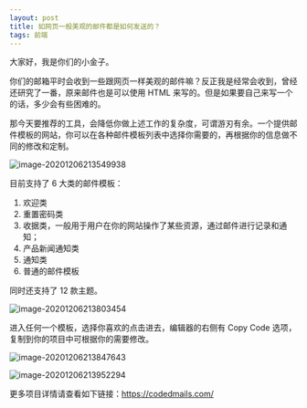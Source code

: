 ```yaml
---
layout: post
title: 如网页一般美观的邮件都是如何发送的？
tags: 前端
---
```


大家好，我是你们的小金子。

你们的邮箱平时会收到一些跟网页一样美观的邮件嘛？反正我是经常会收到，曾经还研究了一番，原来邮件也是可以使用 HTML 来写的。但是如果要自己来写一个的话，多少会有些困难的。

那今天要推荐的工具，会降低你做上述工作的复杂度，可谓游刃有余。一个提供邮件模板的网站，你可以在各种邮件模板列表中选择你需要的，再根据你的信息做不同的修改和定制。

![image-20201206213549938](https://7465-test-3c9b5e-books-1301492295.tcb.qcloud.la/images/compress_image-20201206213549938.png)

目前支持了 6 大类的邮件模板：

1. 欢迎类
2. 重置密码类
3. 收据类，一般用于用户在你的网站操作了某些资源，通过邮件进行记录和通知；
4. 产品新闻通知类
5. 通知类
6. 普通的邮件模板

同时还支持了 12 款主题。

![image-20201206213803454](https://7465-test-3c9b5e-books-1301492295.tcb.qcloud.la/images/compress_image-20201206213803454.png)

进入任何一个模板，选择你喜欢的点击进去，编辑器的右侧有 Copy Code 选项，复制到你的项目中可根据你的需要修改。

![image-20201206213847643](https://7465-test-3c9b5e-books-1301492295.tcb.qcloud.la/images/compress_image-20201206213847643.png)

![image-20201206213952294](https://7465-test-3c9b5e-books-1301492295.tcb.qcloud.la/images/compress_image-20201206213952294.png)

更多项目详情请查看如下链接：https://codedmails.com/
